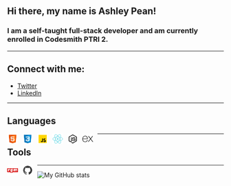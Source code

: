 ## Hi there, my name is Ashley Pean!

### I am a self-taught full-stack developer and am currently enrolled in Codesmith PTRI 2. 

---

## Connect with me: 
- [Twitter](https://twitter.com/12sugarplums)
- [LinkedIn](https://www.linkedin.com/in/ashley-pean/)

---

## Languages
<img src = "img/html.svg" 
alt = "HTML" 
style = "float: left; margin-right: 10px; width: 25px; height: 25px;" />

<img src = "img/css.svg" 
alt = "CSS" 
style = "float: left; margin-right: 10px; width: 25px; height: 25px;" />

<img src = "img/javascript.svg" 
alt = "JavaScript" 
style = "float: left; margin-right: 10px; width: 25px; height: 25px;" />

<img src = "img/react.svg" 
alt = "React" 
style = "float: left; margin-right: 10px; width: 25px; height: 25px;" />

<img src = "img/nodejs.svg" 
alt = "NodeJS" 
style = "float: left; margin-right: 10px; width: 25px; height: 25px;" />

<img src = "img/express.svg"
alt = "Express JS"
style = "float: left; margin-right: 10px; width: 25px; height: 25px;" />

---
## Tools 
<img src = "img/npm.svg"
  alt = "npm"
  style = "float: left; margin-right: 10px; width: 25px; height: 25px;" />

<img src = "img/github.svg"
  alt = "github"
  style = "float: left; margin-right: 10px; width: 25px; height: 25px;" />

---

![My GitHub stats](https://github-readme-stats.vercel.app/api?username=ashleypean&show_icons=true&hide_border=true&hide=stars&count_private=true&theme=midnight-purple)

